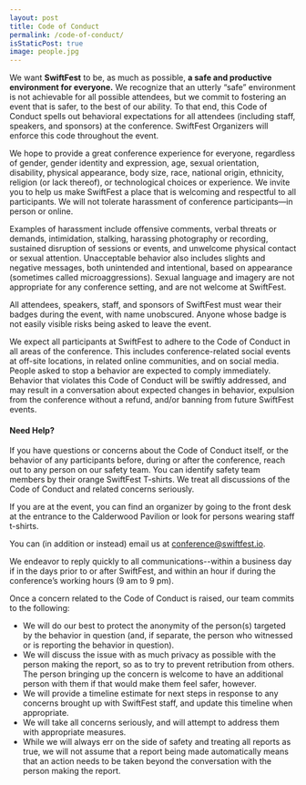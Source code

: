 ```yaml
---
layout: post
title: Code of Conduct
permalink: /code-of-conduct/
isStaticPost: true
image: people.jpg
---
```


We want **SwiftFest** to be, as much as possible, **a safe and productive environment for everyone.** We recognize that an utterly “safe” environment is not achievable for all possible attendees, but we commit to fostering an event that is safer, to the best of our ability. To that end, this Code of Conduct spells out behavioral expectations for all attendees (including staff, speakers, and sponsors) at the conference. SwiftFest Organizers will enforce this code throughout the event. 

We hope to provide a great conference experience for everyone, regardless of gender, gender identity and expression, age, sexual orientation, disability, physical appearance, body size, race, national origin, ethnicity, religion (or lack thereof), or technological choices or experience. We invite you to help us make SwiftFest a place that is welcoming and respectful to all participants. We will not tolerate harassment of conference participants—in person or online.

Examples of harassment include offensive comments, verbal threats or demands, intimidation, stalking, harassing photography or recording, sustained disruption of sessions or events, and unwelcome physical contact or sexual attention. Unacceptable behavior also includes slights and negative messages, both unintended and intentional, based on appearance (sometimes called microaggressions). Sexual language and imagery are not appropriate for any conference setting, and are not welcome at SwiftFest.

All attendees, speakers, staff, and sponsors of SwiftFest must wear their badges during the event, with name unobscured. Anyone whose badge is not easily visible risks being asked to leave the event.

We expect all participants at SwiftFest to adhere to the Code of Conduct in all areas of the conference. This includes conference-related social events at off-site locations, in related online communities, and on social media. People asked to stop a behavior are expected to comply immediately. Behavior that violates this Code of Conduct will be swiftly addressed, and may result in a conversation about expected changes in behavior, expulsion from the conference without a refund, and/or banning from future SwiftFest events.

#### Need Help?

If you have questions or concerns about the Code of Conduct itself, or the behavior of any participants before, during or after the conference, reach out to any person on our safety team. You can identify safety team members by their orange SwiftFest T-shirts. We treat all discussions of the Code of Conduct and related concerns seriously. 

If you are at the event, you can find an organizer by going to the front desk at the entrance to the Calderwood Pavilion or look for persons wearing staff t-shirts.

You can (in addition or instead) email us at [conference@swiftfest.io](mailto:conference@swiftfest.io).

We endeavor to reply quickly to all communications--within a business day if in the days prior to or after SwiftFest, and within an hour if during the conference’s working hours (9 am to 9 pm).

Once a concern related to the Code of Conduct is raised, our team commits to the following:

- We will do our best to protect the anonymity of the person(s) targeted by the behavior in question (and, if separate, the person who witnessed or is reporting the behavior in question).
- We will discuss the issue with as much privacy as possible with the person making the report, so as to try to prevent retribution from others. The person bringing up the concern is welcome to have an additional person with them if that would make them feel safer, however.
- We will provide a timeline estimate for next steps in response to any concerns brought up with SwiftFest staff, and update this timeline when appropriate.
- We will take all concerns seriously, and will attempt to address them with appropriate measures.
- While we will always err on the side of safety and treating all reports as true, we will not assume that a report being made automatically means that an action needs to be taken beyond the conversation with the person making the report.
